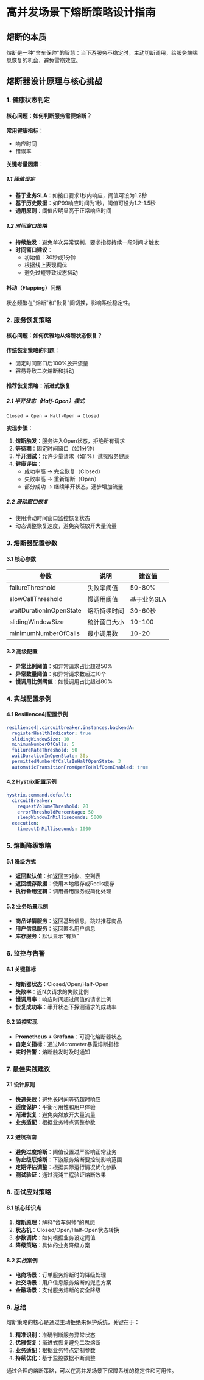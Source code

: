# 高并发场景下熔断策略设计指南

## 熔断的本质
熔断是一种"舍车保帅"的智慧：当下游服务不稳定时，主动切断调用，给服务端喘息恢复的机会，避免雪崩效应。

## 熔断器设计原理与核心挑战

### 1. 健康状态判定

#### 核心问题：如何判断服务需要熔断？

**常用健康指标**：
- 响应时间
- 错误率

**关键考量因素**：

##### 1.1 阈值设定
- **基于业务SLA**：如接口要求1秒内响应，阈值可设为1.2秒
- **基于历史数据**：如P99响应时间为1秒，阈值可设为1.2-1.5秒
- **通用原则**：阈值应明显高于正常响应时间

##### 1.2 时间窗口策略
- **持续触发**：避免单次异常误判，要求指标持续一段时间才触发
- **时间窗口建议**：
  - 初始值：30秒或1分钟
  - 根据线上表现调优
  - 避免过短导致状态抖动

#### 抖动（Flapping）问题
状态频繁在"熔断"和"恢复"间切换，影响系统稳定性。

### 2. 服务恢复策略

#### 核心问题：如何优雅地从熔断状态恢复？

**传统恢复策略的问题**：
- 固定时间窗口后100%放开流量
- 容易导致二次熔断和抖动

#### 推荐恢复策略：渐进式恢复

##### 2.1 半开状态（Half-Open）模式
```
Closed → Open → Half-Open → Closed
```

**实现步骤**：
1. **熔断触发**：服务进入Open状态，拒绝所有请求
2. **等待期**：固定时间窗口（如1分钟）
3. **半开测试**：允许少量请求（如1%）试探服务健康
4. **健康评估**：
   - 成功率高 → 完全恢复（Closed）
   - 失败率高 → 重新熔断（Open）
   - 部分成功 → 继续半开状态，逐步增加流量

##### 2.2 滑动窗口恢复
- 使用滑动时间窗口监控恢复状态
- 动态调整恢复速度，避免突然放开大量流量

### 3. 熔断器配置参数

#### 3.1 核心参数
| 参数 | 说明 | 建议值 |
|------|------|--------|
| failureThreshold | 失败率阈值 | 50-80% |
| slowCallThreshold | 慢调用阈值 | 基于业务SLA |
| waitDurationInOpenState | 熔断持续时间 | 30-60秒 |
| slidingWindowSize | 统计窗口大小 | 10-100 |
| minimumNumberOfCalls | 最小调用数 | 10-20 |

#### 3.2 高级配置
- **异常比例阈值**：如异常请求占比超过50%
- **异常数量阈值**：如异常请求数超过10个
- **慢调用比例阈值**：如慢调用占比超过80%

### 4. 实战配置示例

#### 4.1 Resilience4j配置示例
```yaml
resilience4j.circuitbreaker.instances.backendA:
  registerHealthIndicator: true
  slidingWindowSize: 10
  minimumNumberOfCalls: 5
  failureRateThreshold: 50
  waitDurationInOpenState: 30s
  permittedNumberOfCallsInHalfOpenState: 3
  automaticTransitionFromOpenToHalfOpenEnabled: true
```

#### 4.2 Hystrix配置示例
```yaml
hystrix.command.default:
  circuitBreaker:
    requestVolumeThreshold: 20
    errorThresholdPercentage: 50
    sleepWindowInMilliseconds: 5000
  execution:
    timeoutInMilliseconds: 1000
```

### 5. 熔断降级策略

#### 5.1 降级方式
- **返回默认值**：如返回空对象、空列表
- **返回缓存数据**：使用本地缓存或Redis缓存
- **执行备用逻辑**：调用备用服务或简化处理

#### 5.2 业务场景示例
- **商品详情服务**：返回基础信息，跳过推荐商品
- **用户信息服务**：返回匿名用户信息
- **库存服务**：默认显示"有货"

### 6. 监控与告警

#### 6.1 关键指标
- **熔断器状态**：Closed/Open/Half-Open
- **失败率**：近N次请求的失败比例
- **慢调用率**：响应时间超过阈值的请求比例
- **恢复成功率**：半开状态下探测请求的成功率

#### 6.2 监控实现
- **Prometheus + Grafana**：可视化熔断器状态
- **自定义指标**：通过Micrometer暴露熔断指标
- **实时告警**：熔断触发时及时通知

### 7. 最佳实践建议

#### 7.1 设计原则
- **快速失败**：避免长时间等待超时响应
- **适度保护**：平衡可用性和用户体验
- **渐进恢复**：避免突然放开大量流量
- **业务适配**：根据业务特点调整参数

#### 7.2 避坑指南
- **避免过度熔断**：阈值设置过严影响正常业务
- **防止级联熔断**：下游服务熔断要控制影响范围
- **定期评估调整**：根据实际运行情况优化参数
- **测试验证**：通过混沌工程验证熔断效果

### 8. 面试应对策略

#### 8.1 核心知识点
1. **熔断原理**：解释"舍车保帅"的思想
2. **状态机**：Closed/Open/Half-Open状态转换
3. **参数调优**：如何根据业务设定阈值
4. **降级策略**：具体的业务降级方案

#### 8.2 实战案例
- **电商场景**：订单服务熔断时的降级处理
- **社交场景**：用户信息服务熔断的兜底方案
- **金融场景**：支付服务熔断的安全降级

### 9. 总结
熔断策略的核心是通过主动拒绝来保护系统，关键在于：
1. **精准识别**：准确判断服务异常状态
2. **优雅恢复**：渐进式恢复避免二次熔断
3. **业务适配**：根据业务特点定制参数
4. **持续优化**：基于监控数据不断调整

通过合理的熔断策略，可以在高并发场景下保障系统的稳定性和可用性。